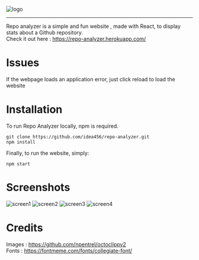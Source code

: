 ![logo](https://user-images.githubusercontent.com/25546711/74009172-3d9f9c00-49b5-11ea-8bb6-350e63811a25.png)

---

Repo analyzer is a simple and fun website , made with React, to display stats about a Github repository. \
Check it out here : https://repo-analyzer.herokuapp.com/

# Issues
If the webpage loads an application error, just click reload to load the website

# Installation

To run Repo Analyzer locally, npm is required.

```
git clone https://github.com/idea456/repo-analyzer.git
npm install
```

Finally, to run the website, simply:

```
npm start
```

# Screenshots

![screen1](https://user-images.githubusercontent.com/25546711/74047558-27b8c800-4a03-11ea-8abe-1a3f3ac45e61.png)
![screen2](https://user-images.githubusercontent.com/25546711/74047565-29828b80-4a03-11ea-9393-0d7e0b25b430.png)
![screen3](https://user-images.githubusercontent.com/25546711/74047571-2b4c4f00-4a03-11ea-87f8-6234cd576d5a.png)
![screen4](https://user-images.githubusercontent.com/25546711/74047575-2d161280-4a03-11ea-9303-81fde74e4cb8.png)

# Credits

Images : https://github.com/npentrel/octoclippy2 \
Fonts : https://fontmeme.com/fonts/collegiate-font/
